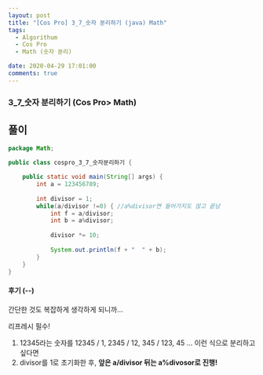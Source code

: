 ```yaml
---
layout: post
title: "[Cos Pro] 3_7_숫자 분리하기 (java) Math"
tags:
  - Algorithum
  - Cos Pro
  - Math (숫자 분리)

date: 2020-04-29 17:01:00
comments: true
---
```




###   3_7_숫자 분리하기 (Cos Pro> Math)

## 풀이

```java
package Math;

public class cospro_3_7_숫자분리하기 {

	public static void main(String[] args) {
		int a = 123456789;
		
		int divisor = 1;
		while(a/divisor !=0) { //a%divisor면 들어가지도 않고 끝남
			int f = a/divisor;
			int b = a%divisor;
			
			divisor *= 10;
			
			System.out.println(f + "  " + b);
		}
	}
}
```

#### 후기 (--)

간단한 것도 복잡하게 생각하게 되니까...  <br>

리프레시 필수!

1. 12345라는 숫자를 12345 / 1, 2345 / 12, 345 / 123, 45 ... 이런 식으로 분리하고싶다면
2. divisor를 1로 초기화한 후, **앞은 a/divisor 뒤는 a%divosor로 진행!**